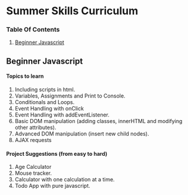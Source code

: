 # Summer Skills Curriculum

### Table Of Contents

1. [Beginner Javascript](#beginner-js)


## Beginner Javascript

#### Topics to learn

1. Including scripts in html.
1. Variables, Assignments and Print to Console.
1. Conditionals and Loops.
1. Event Handling with onClick
1. Event Handling with addEventListener.
1. Basic DOM manipulation (adding classes, innerHTML and modifying other attributes).
1. Advanced DOM manipulation (insert new child nodes).
1. AJAX requests


#### Project Suggestions (from easy to hard)

1. Age Calculator
1. Mouse tracker.
1. Calculator with one calculation at a time.
1. Todo App with pure javascript.
